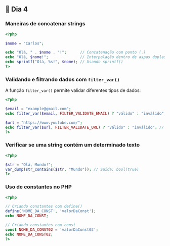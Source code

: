 ## 📌 Dia 4

### **Maneiras de concatenar strings**

```php
<?php

$nome = "Carlos";

echo "Olá, " . $nome . "!";      // Concatenação com ponto (.)
echo "Olá, $nome!";              // Interpolação dentro de aspas duplas
echo sprintf("Olá, %s!", $nome); // Usando sprintf()
?>
```

### **Validando e filtrando dados com `filter_var()`**

A função `filter_var()` permite validar diferentes tipos de dados:

```php
<?php

$email = "example@gmail.com";
echo filter_var($email, FILTER_VALIDATE_EMAIL) ? "válido" : "inválido"; // Saída: válido

$url = "https://www.youtube.com/";
echo filter_var($url, FILTER_VALIDATE_URL) ? "válido" : "inválido"; // Saída: válido
?>
```

### **Verificar se uma string contém um determinado texto**

```php
<?php

$str = "Olá, Mundo!";
var_dump(str_contains($str, "Mundo")); // Saída: bool(true)
?>
```

### **Uso de constantes no PHP**

```php
<?php

// Criando constantes com define()
define('NOME_DA_CONST', 'valorDaConst');
echo NOME_DA_CONST;

// Criando constantes com const
const NOME_DA_CONST02 = 'valorDaConst02';
echo NOME_DA_CONST02;
?>
```
